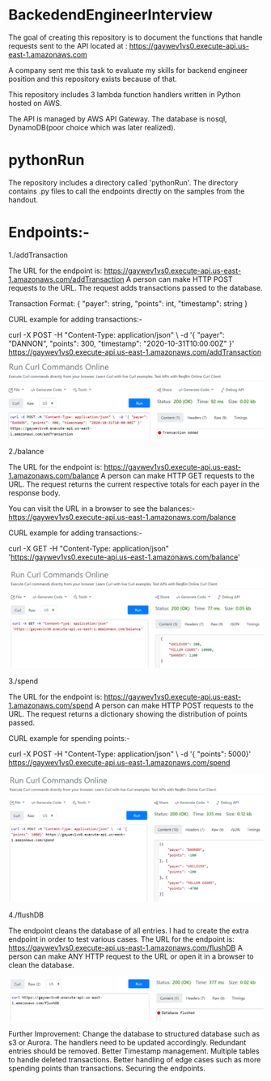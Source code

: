 # BackedendEngineerInterview

The goal of creating this repository is to document the functions that handle requests sent to the API located at : https://gaywev1vs0.execute-api.us-east-1.amazonaws.com

A company sent me this task to evaluate my skills for backend engineer position and this repository exists because of that.

This repository includes 3 lambda function handlers written in Python hosted on AWS.

The API is managed by AWS API Gateway. The database is nosql, DynamoDB(poor choice which was later realized). 

# pythonRun

The repository includes a directory called 'pythonRun'. 
The directory contains .py files to call the endpoints directly on the samples from the handout.


# Endpoints:-

1./addTransaction

The URL for the endpoint is: https://gaywev1vs0.execute-api.us-east-1.amazonaws.com/addTransaction
A person can make HTTP POST requests to the URL. The request adds transactions passed to the database.

Transaction Format: { "payer": string, "points": int, "timestamp": string }

CURL example for adding transactions:-

curl -X POST -H "Content-Type: application/json" \  -d '{ "payer": "DANNON", "points": 300, "timestamp": "2020-10-31T10:00:00Z" }' https://gaywev1vs0.execute-api.us-east-1.amazonaws.com/addTransaction

![img_2.png](img_2.png)

2./balance

The URL for the endpoint is: https://gaywev1vs0.execute-api.us-east-1.amazonaws.com/balance
A person can make HTTP GET requests to the URL. The request returns the current respective totals for each payer in the response body.

You can visit the URL in a browser to see the balances:- https://gaywev1vs0.execute-api.us-east-1.amazonaws.com/balance


CURL example for adding transactions:-

curl -X GET -H "Content-Type: application/json" 'https://gaywev1vs0.execute-api.us-east-1.amazonaws.com/balance'

![img_1.png](img_1.png)


3./spend

The URL for the endpoint is: https://gaywev1vs0.execute-api.us-east-1.amazonaws.com/spend
A person can make HTTP POST requests to the URL. The request returns a dictionary showing the distribution of points passed.

CURL example for spending points:-

curl -X POST -H "Content-Type: application/json" \  -d '{ "points": 5000}' https://gaywev1vs0.execute-api.us-east-1.amazonaws.com/spend

![img_4.png](img_4.png)

4./flushDB

The endpoint cleans the database of all entries. I had to create the extra endpoint in order to test various cases.
The URL for the endpoint is: https://gaywev1vs0.execute-api.us-east-1.amazonaws.com/flushDB
A person can make ANY HTTP request to the URL or open it in a browser to clean the database.

![img_5.png](img_5.png)


Further Improvement: Change the database to structured database such as s3 or Aurora. The handlers need to be updated accordingly. Redundant entries should be removed. Better Timestamp management. Multiple tables to handle deleted transactions. Better handling of edge cases such as more spending points than transactions. Securing the endpoints.
